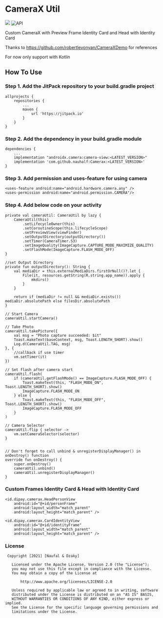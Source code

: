 # CameraX Util
[![](https://jitpack.io/v/nauhalf/camerax.svg)](https://jitpack.io/#nauhalf/camerax)
![API](https://img.shields.io/badge/API-21%2B-brightgreen.svg?style=flat)
  
  Custom CameraX with Preview Frame Identity Card and Head with Identity Card

Thanks to https://github.com/robertlevonyan/CameraXDemo for references

For now only support with Kotlin
## How To Use

### Step 1. Add the JitPack repository to your build.gradle project

```
allprojects {
    repositories {
        ...
        maven { 
            url 'https://jitpack.io'
        }
    }
}
```

### Step 2. Add the dependency in your build.gradle module

```
dependencies {
    ...
    implementation "androidx.camera:camera-view:<LATEST_VERSION>"
    implementation 'com.github.nauhalf:Camerax:<LATEST_VERSION>'
}
```

### Step 3. Add permission and uses-feature for using camera

```
<uses-feature android:name="android.hardware.camera.any" />
<uses-permission android:name="android.permission.CAMERA"/>
```

### Step 4. Add below code on your activity

```
private val cameraUtil: CameraUtil by lazy {
    CameraUtil(this)
        .setLifecycleOwner(this)
        .setCoroutineScope(this.lifecycleScope)
        .setPreviewView(viewFinder)
        .setOutputDirectory(outputDirectory())
        .setTimer(CameraTimer.S3)
        .setImageQuality(ImageCapture.CAPTURE_MODE_MAXIMIZE_QUALITY)
        .setFlashMode(ImageCapture.FLASH_MODE_OFF)
}

//set Output Directory
private fun outputDirectory(): String {
    val mediaDir = this.externalMediaDirs.firstOrNull()?.let {
        File(it, resources.getString(R.string.app_name)).apply {
            mkdirs()
        }
    }

    return if (mediaDir != null && mediaDir.exists()) mediaDir.absolutePath else filesDir.absolutePath
}

// Start Camera
cameraUtil.startCamera()

// Take Photo
cameraUtil.takePicture({
    val msg = "Photo capture succeeded: $it"
    Toast.makeText(baseContext, msg, Toast.LENGTH_SHORT).show()
    Log.d(CameraUtil.TAG, msg)
}, {
    //callback if use timer
    vm.setTimer(it)
})

// Set flash after camera start
cameraUtil.flash(
    if (cameraUtil.getFlashMode() == ImageCapture.FLASH_MODE_OFF) {
        Toast.makeText(this, "FLASH_MODE_ON", Toast.LENGTH_SHORT).show()
        ImageCapture.FLASH_MODE_ON
    } else {
        Toast.makeText(this, "FLASH_MODE_OFF", Toast.LENGTH_SHORT).show()
        ImageCapture.FLASH_MODE_OFF
    }
)

// Camera Selector
cameraUtil.flip { selector ->
    vm.setCameraSelector(selector)
}


// Don't forget to call unbind & unregisterDisplayManager() in onDestroy() function
override fun onDestroy() {
    super.onDestroy()
    cameraUtil.unbind()
    cameraUtil.unregisterDisplayManager()
}
```

### Custom Frames Identity Card & Head with Identity Card
```
<id.dipay.camerax.HeadPersonView
    android:id="@+id/personFrame"
    android:layout_width="match_parent"
    android:layout_height="match_parent" />

<id.dipay.camerax.CardIdentityView
    android:id="@+id/identityFrame"
    android:layout_width="match_parent"
    android:layout_height="match_parent" />
```

### License
```
 Copyright [2021] [Naufal & Dzaky]

   Licensed under the Apache License, Version 2.0 (the "License");
   you may not use this file except in compliance with the License.
   You may obtain a copy of the License at

       http://www.apache.org/licenses/LICENSE-2.0

   Unless required by applicable law or agreed to in writing, software
   distributed under the License is distributed on an "AS IS" BASIS,
   WITHOUT WARRANTIES OR CONDITIONS OF ANY KIND, either express or implied.
   See the License for the specific language governing permissions and
   limitations under the License.
```
